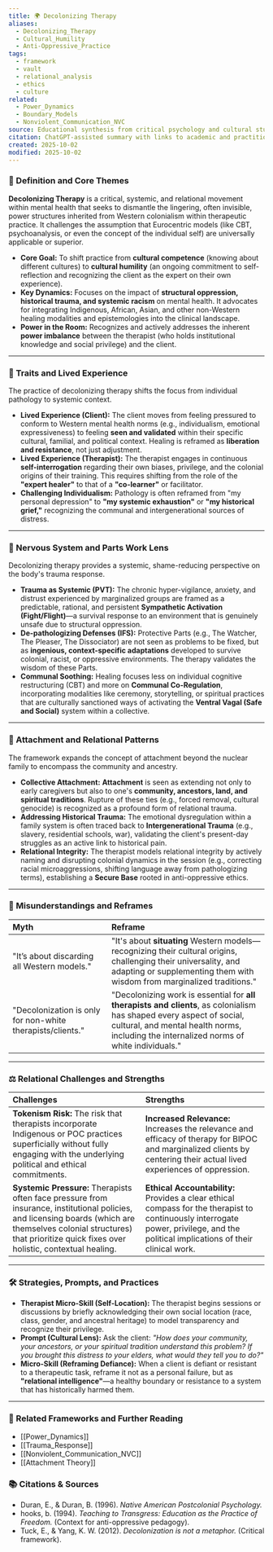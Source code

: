 ```yaml
---
title: 🌍 Decolonizing Therapy
aliases:
  - Decolonizing_Therapy
  - Cultural_Humility
  - Anti-Oppressive_Practice
tags:
  - framework
  - vault
  - relational_analysis
  - ethics
  - culture
related:
  - Power_Dynamics
  - Boundary_Models
  - Nonviolent_Communication_NVC
source: Educational synthesis from critical psychology and cultural studies
citation: ChatGPT-assisted summary with links to academic and practitioner materials
created: 2025-10-02
modified: 2025-10-02
---
```


<!-- @format -->

### 🧩 Definition and Core Themes

**Decolonizing Therapy** is a critical, systemic, and relational movement within mental health that seeks to dismantle the lingering, often invisible, power structures inherited from Western colonialism within therapeutic practice. It challenges the assumption that Eurocentric models (like CBT, psychoanalysis, or even the concept of the individual self) are universally applicable or superior.

- **Core Goal:** To shift practice from **cultural competence** (knowing about different cultures) to **cultural humility** (an ongoing commitment to self-reflection and recognizing the client as the expert on their own experience).
- **Key Dynamics:** Focuses on the impact of **structural oppression, historical trauma, and systemic racism** on mental health. It advocates for integrating Indigenous, African, Asian, and other non-Western healing modalities and epistemologies into the clinical landscape.
- **Power in the Room:** Recognizes and actively addresses the inherent **power imbalance** between the therapist (who holds institutional knowledge and social privilege) and the client.

---

### 🌿 Traits and Lived Experience

The practice of decolonizing therapy shifts the focus from individual pathology to systemic context.

- **Lived Experience (Client):** The client moves from feeling pressured to conform to Western mental health norms (e.g., individualism, emotional expressiveness) to feeling **seen and validated** within their specific cultural, familial, and political context. Healing is reframed as **liberation and resistance**, not just adjustment.
- **Lived Experience (Therapist):** The therapist engages in continuous **self-interrogation** regarding their own biases, privilege, and the colonial origins of their training. This requires shifting from the role of the **"expert healer"** to that of a **"co-learner"** or facilitator.
- **Challenging Individualism:** Pathology is often reframed from "my personal depression" to **"my systemic exhaustion"** or **"my historical grief,"** recognizing the communal and intergenerational sources of distress.

---

### 🧠 Nervous System and Parts Work Lens

Decolonizing therapy provides a systemic, shame-reducing perspective on the body's trauma response.

- **Trauma as Systemic (PVT):** The chronic hyper-vigilance, anxiety, and distrust experienced by marginalized groups are framed as a predictable, rational, and persistent **Sympathetic Activation (Fight/Flight)**—a survival response to an environment that is genuinely unsafe due to structural oppression.
- **De-pathologizing Defenses (IFS):** Protective Parts (e.g., The Watcher, The Pleaser, The Dissociator) are not seen as problems to be fixed, but as **ingenious, context-specific adaptations** developed to survive colonial, racist, or oppressive environments. The therapy validates the wisdom of these Parts.
- **Communal Soothing:** Healing focuses less on individual cognitive restructuring (CBT) and more on **Communal Co-Regulation**, incorporating modalities like ceremony, storytelling, or spiritual practices that are culturally sanctioned ways of activating the **Ventral Vagal (Safe and Social)** system within a collective.

---

### 💞 Attachment and Relational Patterns

The framework expands the concept of attachment beyond the nuclear family to encompass the community and ancestry.

- **Collective Attachment:** **Attachment** is seen as extending not only to early caregivers but also to one's **community, ancestors, land, and spiritual traditions**. Rupture of these ties (e.g., forced removal, cultural genocide) is recognized as a profound form of relational trauma.
- **Addressing Historical Trauma:** The emotional dysregulation within a family system is often traced back to **Intergenerational Trauma** (e.g., slavery, residential schools, war), validating the client's present-day struggles as an active link to historical pain.
- **Relational Integrity:** The therapist models relational integrity by actively naming and disrupting colonial dynamics in the session (e.g., correcting racial microaggressions, shifting language away from pathologizing terms), establishing a **Secure Base** rooted in anti-oppressive ethics.

---

### 🔄 Misunderstandings and Reframes

| Myth                                                       | Reframe                                                                                                                                                                                                          |
| :--------------------------------------------------------- | :--------------------------------------------------------------------------------------------------------------------------------------------------------------------------------------------------------------- |
| "It’s about discarding all Western models."                | "It's about **situating** Western models—recognizing their cultural origins, challenging their universality, and adapting or supplementing them with wisdom from marginalized traditions."                       |
| "Decolonization is only for non-white therapists/clients." | "Decolonizing work is essential for **all therapists and clients**, as colonialism has shaped every aspect of social, cultural, and mental health norms, including the internalized norms of white individuals." |

---

### ⚖️ Relational Challenges and Strengths

| Challenges                                                                                                                                                                                                                   | Strengths                                                                                                                                                                           |
| :--------------------------------------------------------------------------------------------------------------------------------------------------------------------------------------------------------------------------- | :---------------------------------------------------------------------------------------------------------------------------------------------------------------------------------- |
| **Tokenism Risk:** The risk that therapists incorporate Indigenous or POC practices superficially without fully engaging with the underlying political and ethical commitments.                                              | **Increased Relevance:** Increases the relevance and efficacy of therapy for BIPOC and marginalized clients by centering their actual lived experiences of oppression.              |
| **Systemic Pressure:** Therapists often face pressure from insurance, institutional policies, and licensing boards (which are themselves colonial structures) that prioritize quick fixes over holistic, contextual healing. | **Ethical Accountability:** Provides a clear ethical compass for the therapist to continuously interrogate power, privilege, and the political implications of their clinical work. |

---

### 🛠️ Strategies, Prompts, and Practices

- **Therapist Micro-Skill (Self-Location):** The therapist begins sessions or discussions by briefly acknowledging their own social location (race, class, gender, and ancestral heritage) to model transparency and recognize their privilege.
- **Prompt (Cultural Lens):** Ask the client: _"How does your community, your ancestors, or your spiritual tradition understand this problem? If you brought this distress to your elders, what would they tell you to do?"_
- **Micro-Skill (Reframing Defiance):** When a client is defiant or resistant to a therapeutic task, reframe it not as a personal failure, but as **"relational intelligence"**—a healthy boundary or resistance to a system that has historically harmed them.

---

### 🔗 Related Frameworks and Further Reading

- [[Power_Dynamics]]
- [[Trauma_Response]]
- [[Nonviolent_Communication_NVC]]
- [[Attachment Theory]]

### 📚 Citations & Sources

- Duran, E., & Duran, B. (1996). _Native American Postcolonial Psychology._
- hooks, b. (1994). _Teaching to Transgress: Education as the Practice of Freedom._ (Context for anti-oppressive pedagogy).
- Tuck, E., & Yang, K. W. (2012). _Decolonization is not a metaphor._ (Critical framework).

